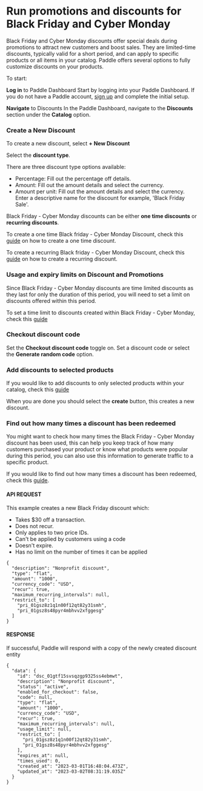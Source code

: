 # Run promotions and discounts for Black Friday and Cyber Monday

Black Friday and Cyber Monday discounts offer special deals during promotions to attract new customers and boost sales. They are limited-time discounts, typically valid for a short period, and can apply to specific products or all items in your catalog. Paddle offers several options to fully customize discounts on your products.

To start:

**Log in** to Paddle Dashboard
Start by logging into your Paddle Dashboard. If you do not have a Paddle account, [sign up](https://login.paddle.com/signup "sign up") and complete the initial setup.

**Navigate** to Discounts
In the Paddle Dashboard, navigate to the **Discounts** section under the **Catalog** option.

### Create a New Discount
To create a new discount, select **+ New Discount**

Select the **discount type**.

There are three discount type options available: 

- Percentage: Fill out the percentage off details.
- Amount: Fill out the amount details and select the currency.
- Amount per unit: Fill out the amount details and select the currency.   Enter a descriptive name for the discount for example, 'Black Friday Sale'.

Black Friday - Cyber Monday discounts can be either **one time discounts** or **recurring discounts**. 

To create a one time Black friday - Cyber Monday Discount, check this [guide](https://developer.paddle.com/build/products/offer-discounts-promotions-coupons#create-a-one-time-discount "guide") on how to create a one time discount.

To create a recurring Black friday - Cyber Monday Discount, check this [guide](https://developer.paddle.com/build/products/offer-discounts-promotions-coupons#create-a-recurring-discount "guide") on how to create a recurring discount.

### Usage and expiry limits on Discount and Promotions

Since Black Friday - Cyber Monday discounts are time limited discounts as they last for only the duration of this period, you will need to set a limit on discounts offered within this period.

To set a time limit to discounts created within Black Friday - Cyber Monday, check this [guide](https://developer.paddle.com/build/products/offer-discounts-promotions-coupons#create-a-limited-time-discount "guide")

### Checkout discount code 

Set the **Checkout discount code** toggle on.
Set a discount code or select the **Generate random code** option.

### Add discounts to selected products

If you would like to add discounts to only selected products within your catalog, check this [guide](https://developer.paddle.com/build/products/offer-discounts-promotions-coupons#limit-discounts-to-certain-products "guide")

When you are done you should select the **create** button, this creates a new discount.

### Find out how many times a discount has been redeemed

You might want to check how many times the Black Friday - Cyber Monday discount has been used, this can help you keep track of how many customers purchased your product or know what products were popular during this period, you can also use this information to generate traffic to a specific product.

If you would like to find out how many times a discount has been redeemed, check this [guide](https://developer.paddle.com/build/products/offer-discounts-promotions-coupons#see-how-many-times-a-discount-has-been-redeemed "guide").

#### API REQUEST

This example creates a new Black Friday discount which:

- Takes $30 off a transaction.
- Does not recur.
- Only applies to two price IDs.
- Can't be applied by customers using a code
- Doesn't expire.
- Has no limit on the number of times it can be applied

```
{
  "description": "Nonprofit discount",
  "type": "flat",
  "amount": "1000",
  "currency_code": "USD",
  "recur": true,
  "maximum_recurring_intervals": null,
  "restrict_to": [
    "pri_01gsz8z1q1n00f12qt82y31smh",
    "pri_01gsz8s48pyr4mbhvv2xfggesg"
  ]
}
```
#### RESPONSE 

If successful, Paddle will respond with a copy of the newly created discount entity

```
{
  "data": {
    "id": "dsc_01gtf15svsqzgp9325ss4ebmwt",
    "description": "Nonprofit discount",
    "status": "active",
    "enabled_for_checkout": false,
    "code": null,
    "type": "flat",
    "amount": "1000",
    "currency_code": "USD",
    "recur": true,
    "maximum_recurring_intervals": null,
    "usage_limit": null,
    "restrict_to": [
      "pri_01gsz8z1q1n00f12qt82y31smh",
      "pri_01gsz8s48pyr4mbhvv2xfggesg"
    ],
    "expires_at": null,
    "times_used": 0,
    "created_at": "2023-03-01T16:48:04.473Z",
    "updated_at": "2023-03-02T08:31:19.035Z"
  }
}
```


